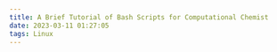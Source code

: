 ```yaml
---
title: A Brief Tutorial of Bash Scripts for Computational Chemist
date: 2023-03-11 01:27:05
tags: Linux
---
```

